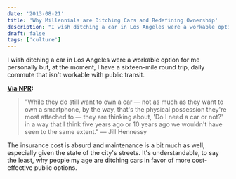 ```yaml
---
date: '2013-08-21'
title: 'Why Millennials are Ditching Cars and Redefining Ownership'
description: "I wish ditching a car in Los Angeles were a workable option for me personally but, at the moment, I have a sixteen-mile round trip, daily commute that isn't workable with public transit."
draft: false
tags: ['culture']
---
```


I wish ditching a car in Los Angeles were a workable option for me personally but, at the moment, I have a sixteen-mile round trip, daily commute that isn't workable with public transit.<!-- excerpt -->

**[Via NPR](http://www.npr.org/2013/08/21/209579037/why-millennials-are-ditching-cars-and-redefining-ownership):**

> "While they do still want to own a car — not as much as they want to own a smartphone, by the way, that's the physical possession they're most attached to — they are thinking about, 'Do I need a car or not?' in a way that I think five years ago or 10 years ago we wouldn't have seen to the same extent." — Jill Hennessy

The insurance cost is absurd and maintenance is a bit much as well, especially given the state of the city's streets. It's understandable, to say the least, why people my age are ditching cars in favor of more cost-effective public options.
